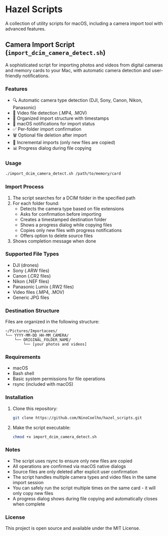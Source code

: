 # Hazel Scripts

A collection of utility scripts for macOS, including a camera import tool with advanced features.

## Camera Import Script (`import_dcim_camera_detect.sh`)

A sophisticated script for importing photos and videos from digital cameras and memory cards to your Mac, with automatic camera detection and user-friendly notifications.

### Features

- 🔍 Automatic camera type detection (DJI, Sony, Canon, Nikon, Panasonic)
- 🎥 Video file detection (.MP4, .MOV)
- 📁 Organized import structure with timestamps
- 🔔 macOS notifications for import status
- ✅ Per-folder import confirmation
- 🗑️ Optional file deletion after import
- 🔄 Incremental imports (only new files are copied)
- 📊 Progress dialog during file copying

### Usage

```bash
./import_dcim_camera_detect.sh /path/to/memory/card
```

### Import Process

1. The script searches for a DCIM folder in the specified path
2. For each folder found:
   - Detects the camera type based on file extensions
   - Asks for confirmation before importing
   - Creates a timestamped destination folder
   - Shows a progress dialog while copying files
   - Copies only new files with progress notifications
   - Offers option to delete source files
3. Shows completion message when done

### Supported File Types

- DJI (drones)
- Sony (.ARW files)
- Canon (.CR2 files)
- Nikon (.NEF files)
- Panasonic Lumix (.RW2 files)
- Video files (.MP4, .MOV)
- Generic JPG files

### Destination Structure

Files are organized in the following structure:
```
~/Pictures/Importacoes/
└── YYYY-MM-DD_HH-MM_CAMERA/
    └── ORIGINAL_FOLDER_NAME/
        └── [your photos and videos]
```

### Requirements

- macOS
- Bash shell
- Basic system permissions for file operations
- rsync (included with macOS)

### Installation

1. Clone this repository:
   ```bash
   git clone https://github.com/NinoCoelho/hazel_scripts.git
   ```

2. Make the script executable:
   ```bash
   chmod +x import_dcim_camera_detect.sh
   ```

### Notes

- The script uses rsync to ensure only new files are copied
- All operations are confirmed via macOS native dialogs
- Source files are only deleted after explicit user confirmation
- The script handles multiple camera types and video files in the same import session
- You can safely run the script multiple times on the same card - it will only copy new files
- A progress dialog shows during file copying and automatically closes when complete

### License

This project is open source and available under the MIT License. 